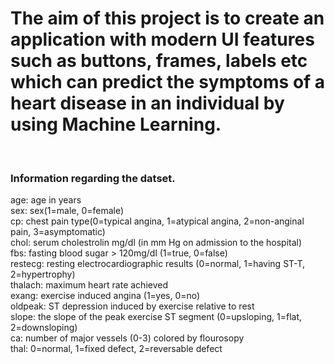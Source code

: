 # The aim of this project is to create an application with modern UI features such as buttons, frames, labels etc which can predict the symptoms of a heart disease in an individual by using Machine Learning.
<br>
<h3>Information regarding the datset.</h3>
age: age in years <br>
sex: sex(1=male, 0=female) <br>
cp: chest pain type(0=typical angina, 1=atypical angina, 2=non-anginal pain, 3=asymptomatic) <br>
chol: serum cholestrolin mg/dl (in mm Hg on admission to the hospital) <br>
fbs: fasting blood sugar > 120mg/dl (1=true, 0=false) <br>
restecg: resting electrocardiographic results (0=normal, 1=having ST-T, 2=hypertrophy) <br>
thalach: maximum heart rate achieved <br>
exang: exercise induced angina (1=yes, 0=no) <br>
oldpeak: ST depression induced by exercise relative to rest <br>
slope: the slope of the peak exercise ST segment (0=upsloping, 1=flat, 2=downsloping) <br>
ca: number of major vessels (0-3) colored by flourosopy <br>
thal: 0=normal, 1=fixed defect, 2=reversable defect <br>
